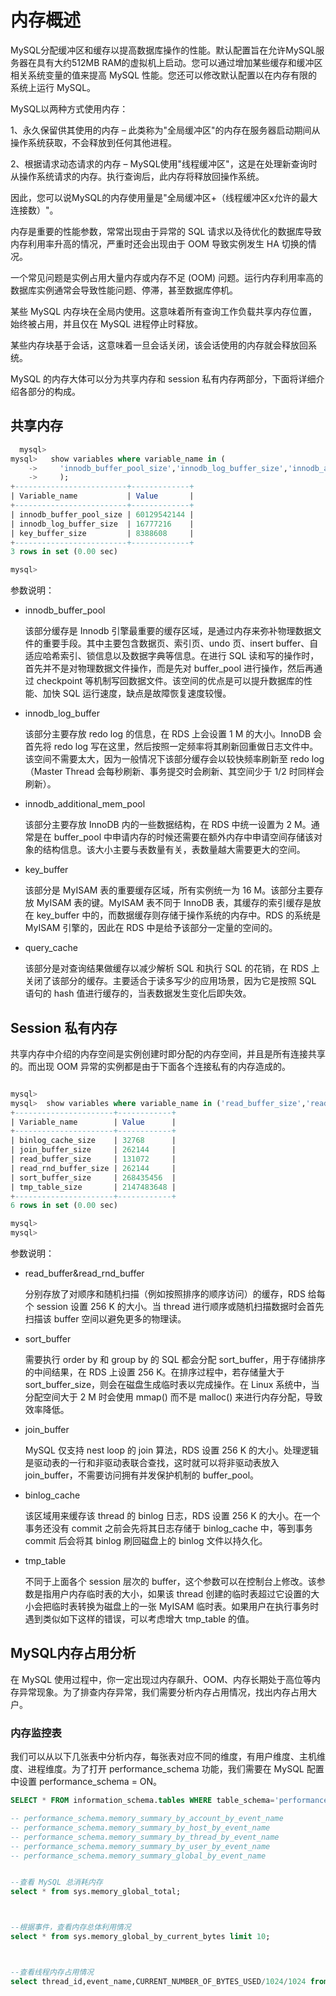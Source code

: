 # 内存概述


MySQL分配缓冲区和缓存以提高数据库操作的性能。默认配置旨在允许MySQL服务器在具有大约512MB RAM的虚拟机上启动。您可以通过增加某些缓存和缓冲区相关系统变量的值来提高 MySQL 性能。您还可以修改默认配置以在内存有限的系统上运行 MySQL。

MySQL以两种方式使用内存：

1、永久保留供其使用的内存 – 此类称为"全局缓冲区"的内存在服务器启动期间从操作系统获取，不会释放到任何其他进程。

2、根据请求动态请求的内存 – MySQL使用"线程缓冲区"，这是在处理新查询时从操作系统请求的内存。执行查询后，此内存将释放回操作系统。

因此，您可以说MySQL的内存使用量是"全局缓冲区+（线程缓冲区x允许的最大连接数）"。



内存是重要的性能参数，常常出现由于异常的 SQL 请求以及待优化的数据库导致内存利用率升高的情况，严重时还会出现由于 OOM 导致实例发生 HA 切换的情况。

一个常见问题是实例占用大量内存或内存不足 (OOM) 问题。运行内存利用率高的数据库实例通常会导致性能问题、停滞，甚至数据库停机。

某些 MySQL 内存块在全局内使用。这意味着所有查询工作负载共享内存位置，始终被占用，并且仅在 MySQL 进程停止时释放。

某些内存块基于会话，这意味着一旦会话关闭，该会话使用的内存就会释放回系统。


MySQL 的内存大体可以分为共享内存和 session 私有内存两部分，下面将详细介绍各部分的构成。





## 共享内存


```SQL
  mysql>
mysql>   show variables where variable_name in (
    ->     'innodb_buffer_pool_size','innodb_log_buffer_size','innodb_additional_mem_pool_size','key_buffer_size','query_cache_size'
    ->     );
+-------------------------+-------------+
| Variable_name           | Value       |
+-------------------------+-------------+
| innodb_buffer_pool_size | 60129542144 |
| innodb_log_buffer_size  | 16777216    |
| key_buffer_size         | 8388608     |
+-------------------------+-------------+
3 rows in set (0.00 sec)

mysql>
```



参数说明：

- innodb_buffer_pool

    该部分缓存是 Innodb 引擎最重要的缓存区域，是通过内存来弥补物理数据文件的重要手段。其中主要包含数据页、索引页、undo 页、insert buffer、自适应哈希索引、锁信息以及数据字典等信息。在进行 SQL 读和写的操作时，首先并不是对物理数据文件操作，而是先对 buffer_pool 进行操作，然后再通过 checkpoint 等机制写回数据文件。该空间的优点是可以提升数据库的性能、加快 SQL 运行速度，缺点是故障恢复速度较慢。

- innodb_log_buffer

    该部分主要存放 redo log 的信息，在 RDS 上会设置 1 M 的大小。InnoDB 会首先将 redo log 写在这里，然后按照一定频率将其刷新回重做日志文件中。该空间不需要太大，因为一般情况下该部分缓存会以较快频率刷新至 redo log（Master Thread 会每秒刷新、事务提交时会刷新、其空间少于 1/2 时同样会刷新）。

- innodb_additional_mem_pool

    该部分主要存放 InnoDB 内的一些数据结构，在 RDS 中统一设置为 2 M。通常是在 buffer_pool 中申请内存的时候还需要在额外内存中申请空间存储该对象的结构信息。该大小主要与表数量有关，表数量越大需要更大的空间。

- key_buffer

    该部分是 MyISAM 表的重要缓存区域，所有实例统一为 16 M。该部分主要存放 MyISAM 表的键。MyISAM 表不同于 InnoDB 表，其缓存的索引缓存是放在 key_buffer 中的，而数据缓存则存储于操作系统的内存中。RDS 的系统是 MyISAM 引擎的，因此在 RDS 中是给予该部分一定量的空间的。

- query_cache

    该部分是对查询结果做缓存以减少解析 SQL 和执行 SQL 的花销，在 RDS 上关闭了该部分的缓存。主要适合于读多写少的应用场景，因为它是按照 SQL 语句的 hash 值进行缓存的，当表数据发生变化后即失效。


## Session 私有内存

共享内存中介绍的内存空间是实例创建时即分配的内存空间，并且是所有连接共享的。而出现 OOM 异常的实例都是由于下面各个连接私有的内存造成的。


```SQL

mysql>
mysql>  show variables where variable_name in ('read_buffer_size','read_rnd_buffer_size','sort_buffer_size','join_buffer_size','binlog_cache_size','tmp_table_size' );
+----------------------+------------+
| Variable_name        | Value      |
+----------------------+------------+
| binlog_cache_size    | 32768      |
| join_buffer_size     | 262144     |
| read_buffer_size     | 131072     |
| read_rnd_buffer_size | 262144     |
| sort_buffer_size     | 268435456  |
| tmp_table_size       | 2147483648 |
+----------------------+------------+
6 rows in set (0.00 sec)

mysql>
mysql>
```





参数说明：

- read_buffer&read_rnd_buffer

    分别存放了对顺序和随机扫描（例如按照排序的顺序访问）的缓存，RDS 给每个 session 设置 256 K 的大小。当 thread 进行顺序或随机扫描数据时会首先扫描该 buffer 空间以避免更多的物理读。

- sort_buffer

    需要执行 order by 和 group by 的 SQL 都会分配 sort_buffer，用于存储排序的中间结果，在 RDS 上设置 256 K。在排序过程中，若存储量大于 sort_buffer_size，则会在磁盘生成临时表以完成操作。在 Linux 系统中，当分配空间大于 2 M 时会使用 mmap() 而不是 malloc() 来进行内存分配，导致效率降低。

- join_buffer

    MySQL 仅支持 nest loop 的 join 算法，RDS 设置 256 K 的大小。处理逻辑是驱动表的一行和非驱动表联合查找，这时就可以将非驱动表放入 join_buffer，不需要访问拥有并发保护机制的 buffer_pool。

- binlog_cache

    该区域用来缓存该 thread 的 binlog 日志，RDS 设置 256 K 的大小。在一个事务还没有 commit 之前会先将其日志存储于 binlog_cache 中，等到事务 commit 后会将其 binlog 刷回磁盘上的 binlog 文件以持久化。

- tmp_table

    不同于上面各个 session 层次的 buffer，这个参数可以在控制台上修改。该参数是指用户内存临时表的大小，如果该 thread 创建的临时表超过它设置的大小会把临时表转换为磁盘上的一张 MyISAM 临时表。如果用户在执行事务时遇到类似如下这样的错误，可以考虑增大 tmp_table 的值。





## MySQL内存占用分析

在 MySQL 使用过程中，你一定出现过内存飙升、OOM、内存长期处于高位等内存异常现象。为了排查内存异常，我们需要分析内存占用情况，找出内存占用大户。


### 内存监控表

我们可以从以下几张表中分析内存，每张表对应不同的维度，有用户维度、主机维度、进程维度。为了打开 performance_schema 功能，我们需要在 MySQL 配置中设置 performance_schema = ON。


```SQL
SELECT * FROM information_schema.tables WHERE table_schema='performance_schema' AND table_name LIKE '%memory%';

-- performance_schema.memory_summary_by_account_by_event_name
-- performance_schema.memory_summary_by_host_by_event_name
-- performance_schema.memory_summary_by_thread_by_event_name
-- performance_schema.memory_summary_by_user_by_event_name
-- performance_schema.memory_summary_global_by_event_name
```



```SQL

--查看 MySQL 总消耗内存
select * from sys.memory_global_total;



--根据事件，查看内存总体利用情况
select * from sys.memory_global_by_current_bytes limit 10;



--查看线程内存占用情况
select thread_id,event_name,CURRENT_NUMBER_OF_BYTES_USED/1024/1024 from performance_schema.memory_summary_by_thread_by_event_name order by CURRENT_NUMBER_OF_BYTES_USED desc limit 20;

```